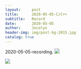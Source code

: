 ```yaml
---
layout:     post
title:      2020-05-05-C/C++
subtitle:   Record
date:       2020-05-05
author:     Jocelyn
header-img: img/post-bg-2015.jpg
catalog: true
---
```


2020-05-05-recording.
![](https://tva1.sinaimg.cn/large/007S8ZIlly1gfjjvth52ej30u012t49m.jpg)

![](https://tva1.sinaimg.cn/large/007S8ZIlly1gfjjvt6azyj30u012twpi.jpg)


